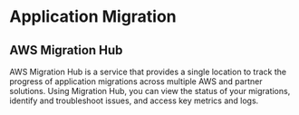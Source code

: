 # Application Migration

## AWS Migration Hub

AWS Migration Hub is a service that provides a single location to track the progress of application migrations across multiple AWS and partner solutions. Using Migration Hub, you can view the status of your migrations, identify and troubleshoot issues, and access key metrics and logs.

